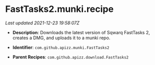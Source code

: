 # FastTasks2.munki.recipe

_Last updated 2021-12-23 19:58:07Z_

- **Description**: Downloads the latest version of Sqwarq FastTasks 2, creates a DMG, and uploads it to a munki repo.

- **Identifier**: `com.github.apizz.munki.FastTasks2`

- **Parent Recipes**: `com.github.apizz.download.FastTasks2`